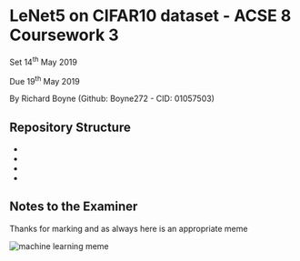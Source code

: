 # LeNet5 on CIFAR10 dataset - ACSE 8 Coursework 3

Set 14<sup>th</sup> May 2019

Due 19<sup>th</sup> May 2019

By Richard Boyne (Github: Boyne272 - CID: 01057503)


## Repository Structure

-
-
-
-


## Notes to the Examiner

Thanks for marking and as always here is an appropriate meme

<img src="" alt="machine learning meme">
